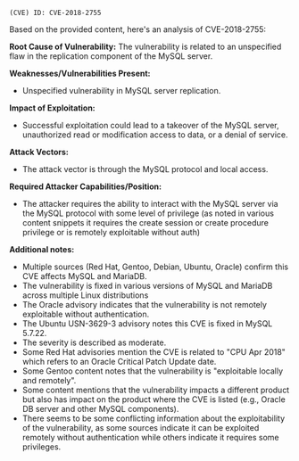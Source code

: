 ```
(CVE) ID: CVE-2018-2755
```

Based on the provided content, here's an analysis of CVE-2018-2755:

**Root Cause of Vulnerability:**
The vulnerability is related to an unspecified flaw in the replication component of the MySQL server.

**Weaknesses/Vulnerabilities Present:**
- Unspecified vulnerability in MySQL server replication.

**Impact of Exploitation:**
- Successful exploitation could lead to a takeover of the MySQL server, unauthorized read or modification access to data, or a denial of service.

**Attack Vectors:**
- The attack vector is through the MySQL protocol and local access.

**Required Attacker Capabilities/Position:**
- The attacker requires the ability to interact with the MySQL server via the MySQL protocol with some level of privilege (as noted in various content snippets it requires the create session or create procedure privilege or is remotely exploitable without auth)

**Additional notes:**
- Multiple sources (Red Hat, Gentoo, Debian, Ubuntu, Oracle) confirm this CVE affects MySQL and MariaDB.
- The vulnerability is fixed in various versions of MySQL and MariaDB across multiple Linux distributions
- The Oracle advisory indicates that the vulnerability is not remotely exploitable without authentication.
- The Ubuntu USN-3629-3 advisory notes this CVE is fixed in MySQL 5.7.22.
- The severity is described as moderate.
- Some Red Hat advisories mention the CVE is related to "CPU Apr 2018" which refers to an Oracle Critical Patch Update date.
- Some Gentoo content notes that the vulnerability is "exploitable locally and remotely".
- Some content mentions that the vulnerability impacts a different product but also has impact on the product where the CVE is listed (e.g., Oracle DB server and other MySQL components).
- There seems to be some conflicting information about the exploitability of the vulnerability, as some sources indicate it can be exploited remotely without authentication while others indicate it requires some privileges.
